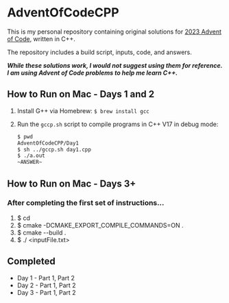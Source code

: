 # AdventOfCodeCPP

This is my personal repository containing original solutions for [2023 Advent of Code](https://adventofcode.com/2023/about), written in C++.

The repository includes a build script, inputs, code, and answers.

***While these solutions work, I would not suggest using them for reference. I am using Advent of Code problems to help me learn C++.*** 

## How to Run on Mac - Days 1 and 2
1. Install G++ via Homebrew: `$ brew install gcc`
2. Run the `gccp.sh` script to compile programs in C++ V17 in debug mode:

   ```bash
   $ pwd
   AdventOfCodeCPP/Day1
   $ sh ../gccp.sh day1.cpp
   $ ./a.out
   ~ANSWER~ 
   ```

## How to Run on Mac - Days 3+ 
### After completing the first set of instructions...

1. $ cd <dayXX> 
2. $ cmake -DCMAKE_EXPORT_COMPILE_COMMANDS=ON .
3. $ cmake --build . 
4. $ ./<dayXX> <inputFile.txt>

## Completed
- Day 1 - Part 1, Part 2 
- Day 2 - Part 1, Part 2 
- Day 3 - Part 1, Part 2
